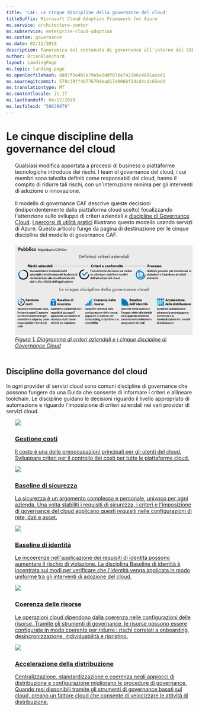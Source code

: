 ```yaml
---
title: 'CAF: Le cinque discipline della governance del cloud'
titleSuffix: Microsoft Cloud Adoption Framework for Azure
ms.service: architecture-center
ms.subservice: enterprise-cloud-adoption
ms.custom: governance
ms.date: 02/11/2019
description: Panoramica del contenuto di governance all'interno del CAF
author: BrianBlanchard
layout: LandingPage
ms.topic: landing-page
ms.openlocfilehash: ddd7f5e4b7e79ebe2ddf87be7421b6c4691aced1
ms.sourcegitcommit: 579c39ff4b776704ead17a006bf24cd4cdc65edd
ms.translationtype: MT
ms.contentlocale: it-IT
ms.lasthandoff: 04/17/2019
ms.locfileid: "59639870"
---
```

# <a name="the-five-disciplines-of-cloud-governance"></a>Le cinque discipline della governance del cloud

<!-- markdownlint-disable MD033 -->

<ul class="panelContent cardsI">
<li style="display: flex; flex-direction: column;">
    <div class="cardSize">
        <div class="cardPadding" style="padding-bottom:10px;">
            <div class="card" style="padding-bottom:10px;">
                <div class="cardText" style="padding-left:0px;">
Qualsiasi modifica apportata a processi di business o piattaforme tecnologiche introduce dei rischi. I team di governance del cloud, i cui membri sono talvolta definiti come responsabili del cloud, hanno il compito di ridurre tali rischi, con un'interruzione minima per gli interventi di adozione o innovazione.<br/><br/>Il modello di governance CAF descrive queste decisioni (indipendentemente dalla piattaforma cloud scelto) focalizzando l'attenzione sullo sviluppo di criteri aziendali e <a href="#disciplines-of-cloud-governance">discipline di Governance Cloud</a>. <a href="./journeys/overview.md">I percorsi di utilità pratici</a> illustrano questo modello usando servizi di Azure. Questo articolo funge da pagina di destinazione per le cinque discipline del modello di governance CAF.
                </div>
            </div>
        </div>
    </div>
</li>
<li style="display: flex; flex-direction: column;">
    <a href="../_images/operational-transformation-govern-highres.png" style="display: flex; flex-direction: column; flex: 1 0 auto;">
        <div class="cardSize">
            <div class="cardPadding" style="padding-bottom:10px;">
                <div class="card" style="padding-bottom:10px;">
                    <div class="cardText" style="padding-left:0px;">
<img src="../_images/operational-transformation-govern-highres.png" alt="Diagram of the CAF governance model: Corporate policy and governance disciplines">
<br>
<i>Figura 1. Diagramma di criteri aziendali e i cinque discipline di Governance Cloud</i>
                    </div>
                </div>
            </div>
        </div>
    </a>
</li>
</ul>

<!-- markdownlint-enable MD033 -->

## <a name="disciplines-of-cloud-governance"></a>Discipline della governance del cloud

In ogni provider di servizi cloud sono comuni discipline di governance che possono fungere da una Guida che consente di informare i criteri e allineare toolchain. Le discipline guidano le decisioni riguardo il livello appropriato di automazione e riguardo l'imposizione di criteri aziendali nei vari provider di servizi cloud.

<!-- markdownlint-disable MD033 -->

<ul class="panelContent cardsA">
<li style="display: flex; flex-direction: column;">
    <a href="./cost-management/overview.md" style="display: flex; flex-direction: column; flex: 1 0 auto;">
        <div class="cardSize" style="flex: 1 0 auto; display: flex;">
            <div class="cardPadding" style="display: flex;">
                <div class="card">
                    <div class="cardImageOuter">
                        <div class="cardImage">
                            <img src="../_images/governance/cost-management.png" class="x-hidden-focus"/>
                        </div>
                    </div>
                    <div class="cardText">
                        <h3>Gestione costi</h3>
                        <p>Il costo è una delle preoccupazioni principali per gli utenti del cloud. Sviluppare criteri per il controllo dei costi per tutte le piattaforme cloud.</p>
                    </div>
                </div>
            </div>
        </div>
    </a>
</li>
<li style="display: flex; flex-direction: column;">
    <a href="./security-baseline/overview.md" style="display: flex; flex-direction: column; flex: 1 0 auto;">
        <div class="cardSize" style="flex: 1 0 auto; display: flex;">
            <div class="cardPadding" style="display: flex;">
                <div class="card">
                    <div class="cardImageOuter">
                        <div class="cardImage">
                            <img src="../_images/governance/security-baseline.png" class="x-hidden-focus"/>
                        </div>
                    </div>
                    <div class="cardText">
                        <h3>Baseline di sicurezza</h3>
                        <p>La sicurezza è un argomento complesso e personale, univoco per ogni azienda. Una volta stabiliti i requisiti di sicurezza, i criteri e l'imposizione di governance del cloud applicano questi requisiti nelle configurazioni di rete, dati e asset.</p>
                    </div>
                </div>
            </div>
        </div>
    </a>
</li>
<li style="display: flex; flex-direction: column;">
    <a href="./identity-baseline/overview.md" style="display: flex; flex-direction: column; flex: 1 0 auto;">
        <div class="cardSize" style="flex: 1 0 auto; display: flex;">
            <div class="cardPadding" style="display: flex;">
                <div class="card">
                    <div class="cardImageOuter">
                        <div class="cardImage">
                            <img src="../_images/governance/identity-baseline.png" class="x-hidden-focus"/>
                        </div>
                    </div>
                    <div class="cardText">
                        <h3>Baseline di identità</h3>
                        <p>Le incoerenze nell'applicazione dei requisiti di identità possono aumentare il rischio di violazione. La disciplina Baseline di identità è incentrata sui modi per verificare che l'identità venga applicata in modo uniforme tra gli interventi di adozione del cloud.</p>
                    </div>
                </div>
            </div>
        </div>
    </a>
</li>
<li style="display: flex; flex-direction: column;">
    <a href="./resource-consistency/overview.md" style="display: flex; flex-direction: column; flex: 1 0 auto;">
        <div class="cardSize" style="flex: 1 0 auto; display: flex;">
            <div class="cardPadding" style="display: flex;">
                <div class="card">
                    <div class="cardImageOuter">
                        <div class="cardImage">
                            <img src="../_images/governance/resource-consistency.png" class="x-hidden-focus"/>
                        </div>
                    </div>
                    <div class="cardText">
                        <h3>Coerenza delle risorse</h3>
                        <p>Le operazioni cloud dipendono dalla coerenza nelle configurazioni delle risorse. Tramite gli strumenti di governance, le risorse possono essere configurate in modo coerente per ridurre i rischi correlati a onboarding, desincronizzazione, individuabilità e ripristino.</p>
                    </div>
                </div>
            </div>
        </div>
    </a>
</li>
<li style="display: flex; flex-direction: column;">
    <a href="./deployment-acceleration/overview.md" style="display: flex; flex-direction: column; flex: 1 0 auto;">
        <div class="cardSize" style="flex: 1 0 auto; display: flex;">
            <div class="cardPadding" style="display: flex;">
                <div class="card">
                    <div class="cardImageOuter">
                        <div class="cardImage">
                            <img src="../_images/governance/deployment-acceleration.png" class="x-hidden-focus"/>
                        </div>
                    </div>
                    <div class="cardText">
                        <h3>Accelerazione della distribuzione</h3>
                        <p>Centralizzazione, standardizzazione e coerenza negli approcci di distribuzione e configurazione migliorano le procedure di governance. Quando resi disponibili tramite gli strumenti di governance basati sul cloud, creano un fattore cloud che consente di velocizzare le attività di distribuzione.</p>
                    </div>
                </div>
            </div>
        </div>
    </a>
</li>
</ul>

<!-- markdownlint-enable MD033 -->
